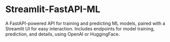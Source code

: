 # Streamlit-FastAPI-ML
A FastAPI-powered API for training and predicting ML models, paired with a Streamlit UI for easy interaction. Includes endpoints for model training, prediction, and details, using OpenAI or HuggingFace.
